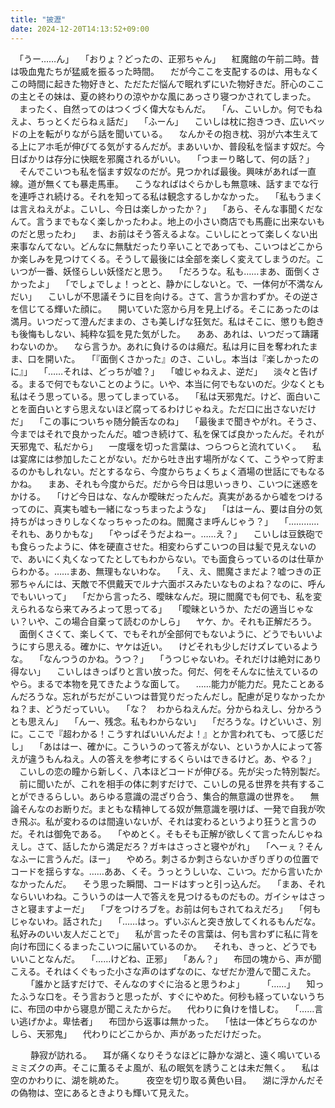 ```yaml
---
title: "披瀝"
date: 2024-12-20T14:13:52+09:00
---
```

　「うー……ん」
　「おりょ？どったの、正邪ちゃん」
　紅魔館の午前二時。昔は吸血鬼たちが猛威を振るった時間。
　だが今ここを支配するのは、用もなくこの時間に起きた物好きと、ただただ悩んで眠れずにいた物好きだ。肝心のここの主とその妹は、夏の終わりの涼やかな風にあっさり寝つかされてしまった。
　まったく、自然ってのはつくづく偉大なもんだ。
　「ん、こいしか。何でもねえよ、ちっとくだらねぇ話だ」
　「ふーん」
　こいしは枕に抱きつき、広いベッドの上を転がりながら話を聞いている。
　なんかその抱き枕、羽が六本生えてる上にアホ毛が伸びてる気がするんだが。まあいいか、普段私を悩ます奴だ。今日ばかりは存分に快眠を邪魔されるがいい。
　「つまーり略して、何の話？」
　そんでこいつも私を悩ます奴なのだが。見つかれば最後。興味があれば一直線。道が無くても暴走馬車。
　こうなればはぐらかしも無意味、話すまでな行を連呼され続ける。それを知ってる私は観念するしかなかった。
　「私もうまくは言えねえがよ。こいし、今日は楽しかったか？」
　「あら、そんな事聞くだなんて。言うまでもなく楽しかったわよ。地上の小さい商店でも馬鹿に出来ないものだと思ったわ」
　ま、お前はそう答えるよな。こいしにとって楽しくない出来事なんてない。どんなに無駄だったり辛いことであっても、こいつはどこからか楽しみを見つけてくる。そうして最後には全部を楽しく変えてしまうのだ。こいつが一番、妖怪らしい妖怪だと思う。
　「だろうな。私も……まあ、面倒くさかったよ」
　「でしょでしょ！っとと、静かにしないと。で、一体何が不満なんだい」
　こいしが不思議そうに目を向ける。さて、言うか言わずか。その逆さを信じてる輝いた顔に。
　開いていた窓から月を見上げる。そこにあったのは満月。いつだって澄んだままの、さも美しげな狂気だ。私はそこに、懲りも飽きも後悔もしない、純粋な狐を見た気がした。
　ああ、あれは、いつだって躊躇わないのか。
　なら言うか。あれに負けるのは癪だ。私は月に目を奪われたまま、口を開いた。
　「『面倒くさかった』のさ、こいし。本当は『楽しかったのに』」
　「……それは、どっちが嘘？」
　「嘘じゃねえよ、逆だ」
　淡々と告げる。まるで何でもないことのように。いや、本当に何でもないのだ。少なくとも私はそう思っている。思ってしまっている。
　「私は天邪鬼だ。けど、面白いことを面白いとすら思えないほど腐ってるわけじゃねえ。ただ口に出さないだけだ」
　「この事についちゃ随分饒舌なのね」
　「最後まで聞きやがれ。そうさ、今まではそれで良かったんだ。嘘つき続けて、私を保てば良かったんだ。それが天邪鬼で、私だから」
　一度堰を切った言葉は、つらつらと流れていく。
　私は宴席には参加したことがない。だから吐き出す場所がなくて、こうやって貯まるのかもしれない。だとするなら、今度からちょくちょく酒場の世話にでもなるかね。
　まあ、それも今度からだ。だから今日は思いっきり、こいつに迷惑をかける。
　「けど今日はな、なんか曖昧だったんだ。真実があるから嘘をつけるってのに、真実も嘘も一緒になっちまったような」
　「ははーん、要は自分の気持ちがはっきりしなくなっちゃったのね。閻魔さま呼んじゃう？」
　「…………それも、ありかもな」
　「やっぱそうだよねー。……え？」
　こいしは豆鉄砲でも食らったように、体を硬直させた。相変わらずこいつの目は髪で見えないので、あいにく丸くなってたとしてもわからない。でも面食らっているのは仕草からわかる。……まあ、無理もないわな。
　「え、え、閻魔さまだよ？嘘つきの正邪ちゃんには、天敵で不倶戴天でルナ六面ボスみたいなものよね？なのに、呼んでもいいって」
　「だから言ったろ、曖昧なんだ。現に閻魔でも何でも、私を変えられるなら来てみろよって思ってる」
　「曖昧というか、ただの適当じゃない？いや、この場合自棄って読むのかしら」
　ヤケ、か。それも正解だろう。
　面倒くさくて、楽しくて、でもそれが全部何でもないように、どうでもいいようにすら思える。確かに、ヤケは近い。
　けどそれも少しだけズレているような。
　「なんつうのかね。うつ？」
　「うつじゃないわ。それだけは絶対にあり得ない」
　こいしはきっぱりと言い放った。何だ、何をそんなに怯えているのやら。まるで本物を見てきたような面して。
　……能力が能力だ。見たことあるんだろうな。忘れがちだがこいつは昔覚りだったんだし。配慮が足りなかったかね？ま、どうだっていい。
　「な？　わからねえんだ。分からねえし、分かろうとも思えん」
　「んー、残念。私もわからない」
　「だろうな。けどいいさ、別に。ここで『超わかる！こうすればいいんだよ！』とか言われても、って感じだし」
　「あははー、確かに。こういうのって答えがない、というか人によって答えが違うもんねえ。人の答えを参考にするくらいはできるけど。あ、やる？」
　こいしの恋の瞳から新しく、八本ほどコードが伸びる。先が尖った特別製だ。
　前に聞いたが、これを相手の体に刺すだけで、こいしの見る世界を共有することができるらしい。あらゆる意識の混ざり合う、集合的無意識の世界を。
　無論そんなのお断りだ。まともな精神してる奴が無意識を覗けば、一発で自我が吹き飛ぶ。私が変わるのは間違いないが、それは変わるというより狂うと言うのだ。それは御免である。
　「やめとく。そもそも正解が欲しくて言ったんじゃねえし。さて、話したから満足だろ？ガキはさっさと寝やがれ」
　「へーぇ？そんなふーに言うんだ。ほー」
　やめろ。刺さるか刺さらないかぎりぎりの位置でコードを揺らすな。……ああ、くそ。うっとうしいな、こいつ。だから言いたかなかったんだ。
　そう思った瞬間、コードはすっと引っ込んだ。
　「まあ、それならいいわね。こういうのは一人で答えを見つけるものだもの。ガイシャはさっさと寝ますよーだ」
　「ブをつけろブを。お前は何もされてねえだろ」
　「何もじゃないわ。話された」
　「……はっ。ずいぶんと突き放してくれるもんだな。私好みのいい友人だことで」
　私が言ったその言葉は、何も言わずに私に背を向け布団にくるまったこいつに届いているのか。
　それも、きっと、どうでもいいことなんだ。
　「……けどね、正邪」
　「あん？」
　布団の塊から、声が聞こえる。それはくぐもった小さな声のはずなのに、なぜだか澄んで聞こえた。
　
　「誰かと話すだけで、そんなのすぐに治ると思うわよ」
　
　「……」
　知ったふうな口を。そう言おうと思ったが、すぐにやめた。何秒も経っていないうちに、布団の中から寝息が聞こえたからだ。
　代わりに負けを惜しむ。
　「……言い逃げかよ。卑怯者」
　布団から返事は無かった。
　「怯は一体どちらなのかしら、天邪鬼」
　代わりにどこからか、声があっただけだった。

　
　静寂が訪れる。
　耳が痛くなりそうなほどに静かな湖と、遠く鳴いているミミズクの声。そこに薫るそよ風が、私の眠気を誘うことは未だ無く。
　私は空のかわりに、湖を眺めた。
　
　夜空を切り取る黄色い目。
　湖に浮かんだその偽物は、空にあるときよりも輝いて見えた。
